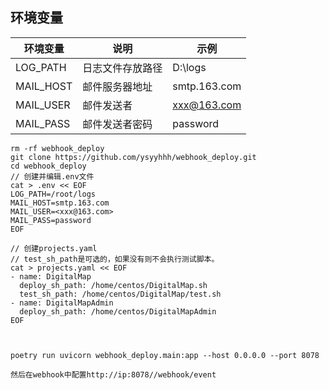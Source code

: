 
## 环境变量

|环境变量|说明|示例|
|--|--|--|
|LOG_PATH|日志文件存放路径|D:\logs|
|MAIL_HOST|邮件服务器地址|smtp.163.com|
|MAIL_USER|邮件发送者|<xxx@163.com>|
|MAIL_PASS|邮件发送者密码|password|

```shell
rm -rf webhook_deploy
git clone https://github.com/ysyyhhh/webhook_deploy.git
cd webhook_deploy
// 创建并编辑.env文件
cat > .env << EOF
LOG_PATH=/root/logs
MAIL_HOST=smtp.163.com
MAIL_USER=<xxx@163.com>
MAIL_PASS=password
EOF

// 创建projects.yaml
// test_sh_path是可选的，如果没有则不会执行测试脚本。
cat > projects.yaml << EOF
- name: DigitalMap
  deploy_sh_path: /home/centos/DigitalMap.sh
  test_sh_path: /home/centos/DigitalMap/test.sh
- name: DigitalMapAdmin
  deploy_sh_path: /home/centos/DigitalMapAdmin
EOF



poetry run uvicorn webhook_deploy.main:app --host 0.0.0.0 --port 8078

然后在webhook中配置http://ip:8078//webhook/event

```
